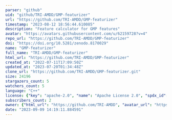 ```yaml
---
parser: "github"
uid: "github/TRI-AMDD/GMP-featurizer"
url: "https://github.com/TRI-AMDD/GMP-featurizer"
timestamp: "2023-08-12 18:56:44.610085"
description: "Feature calculator for GMP features"
avatar: "https://avatars.githubusercontent.com/u/62159728?v=4"
repo_url: "https://github.com/TRI-AMDD/GMP-featurizer"
doi: "https://doi.org/10.5281/zenodo.8170029"
name: "GMP-featurizer"
full_name: "TRI-AMDD/GMP-featurizer"
html_url: "https://github.com/TRI-AMDD/GMP-featurizer"
created_at: "2022-07-11T17:09:50Z"
updated_at: "2023-07-20T01:34:48Z"
clone_url: "https://github.com/TRI-AMDD/GMP-featurizer.git"
size: 24196
stargazers_count: 5
watchers_count: 5
language: "C++"
license: {"key": "apache-2.0", "name": "Apache License 2.0", "spdx_id": "Apache-2.0", "url": "https://api.github.com/licenses/apache-2.0", "node_id": "MDc6TGljZW5zZTI="}
subscribers_count: 2
owner: {"html_url": "https://github.com/TRI-AMDD", "avatar_url": "https://avatars.githubusercontent.com/u/62159728?v=4", "login": "TRI-AMDD", "type": "Organization"}
date: "2023-09-09 14:19:11.884591"
---
```

